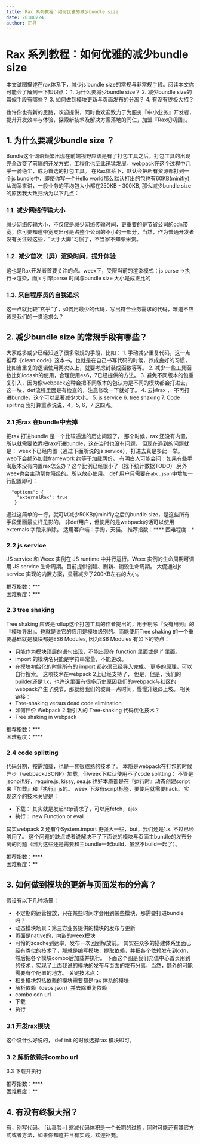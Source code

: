 ```yaml
---
title: Rax 系列教程：如何优雅的减少bundle size
date: 20180224
author: 正寻
---
```


# Rax 系列教程：如何优雅的减少bundle size

本文试图描述在rax体系下，减少js bundle size的常规与非常规手段。阅读本文你可能会了解到一下知识点：
1\. 为什么要减少bundle size？
2\. 减少bundle size的常规手段有哪些？
3\. 如何做到模块更新与页面发布的分离？
4\. 有没有终极大招？

也许你也有新的思路，欢迎提供，同时也欢迎致力于为服务『中小业务』开发者，提升开发效率与体验，探索新技术及解决方案落地的同仁，加盟『Rax叨叨团』。

## [](#0)1\. 为什么要减少bundle size ？

Bundle这个词语频繁出现在前端视野应该是有了打包工具之后。打包工具的出现完全改变了前端的开发方式，工程化也至此迅猛发展。webpack在这个过程中几乎一骑绝尘，成为首选的打包工具。 在Rax体系下，默认会把所有资源都打到一个js bundle中，即使你写一个Hello world那么默认打出的包也有60KB(minifiy), 从淘系来讲，一般业务的平均包大小都在250KB - 300KB, 那么减少bundle size 的原因我大致归纳为以下几点：

### [](#1)1.1\. 减少网络传输大小

减少网络传输大小，不仅仅是减少网络传输时间，更重要的是节省公司的cdn带宽，你可要知道带宽支出可是占整个公司的不小的一部分，当然，作为普通开发者没有关注过这些，“大手大脚”习惯了，不当家不知柴米贵。

### [](#2)1.2\. 减少首次（屏）渲染时间，提升体验

这也是Rax开发者首要关注的点。weex下，受限当前的渲染模式：js parse ->执行->渲染，而js 引擎parse 时间与bundle size 大小是成正比的

### [](#3)1.3\. 来自程序员的自我追求

这一点就比较“玄乎”了，如何用最少的代码，写出符合业务需求的代码，难道不应该是我们的一贯追求么？

## [](#4)2\. 减少bundle size 的常规手段有哪些？

大家或多或少已经知道了很多常规的手段，比如：
1\. 手动减少重复代码，这一点推荐《clean code》这本书。也就是在自己书写代码的时候，养成良好的习惯，比如当重复的逻辑使用两次以上，就要考虑封装成函数等等。
2\. 减少一些工具函数比如lodash的使用，合理使用es6，7已经提供的方法。
3\. 避免不同版本的包重复引入，因为像webpack这种会把不同版本的包认为是不同的模块都会打进去，这一块，def流程里面是有检查的，注意修改一下就好了。
4\. 去掉rax ， 不再打进bundle，这个可以显著减少大小。
5\. js service
6\. tree shaking
7\. Code spliting
我打算重点说说，4，5, 6，7 这四点。

### [](#5)2.1 把rax 在bundle中去掉

把rax 打进bundle 是一个比较遥远的历史问题了， 那个时候，rax 还没有内置，所以就需要依靠把rax打进bundle，这在当时也没有问题， 但现在遇到的问题就是：
weex下已经内置（通过下面所说的js service），打进去真是多此一举。
web下会额外加载framework 约等于加载两份。
有明白人可能会问：如果有些手淘版本没有内置rax怎么办？这个比例已经很小了（找下统计数据TODO）,另外weex也会主动帮你降级的。所以放心使用。
def 用户只需要在`abc.json`中增加一行配置即可：


```
  "options": {
    "externalRax": true
   }

```


通过这简单的一行，就可以减少50KB的minifiy之后的bundle size，是这些所有手段里面最立杆见影的。
非def用户，但使用的是webpack的话可以使用 externals 字段来排除。
适用客户端：手淘，天猫。
推荐指数：****
困难程度：*

### [](#6)2.2 js service

JS service 和 Weex 实例在 JS runtime 中并行运行。Weex 实例的生命周期可调用 JS service 生命周期。目前提供创建、刷新、销毁生命周期。
大促通过js service 实现的内置方案，显著减少了200KB左右的大小。

推荐指数：***  
困难程度：***

### [](#7)2.3 tree shaking

Tree shaking 应该是rollup这个打包工具的作者提出的，用于剔除『没有用到』的『模块导出』。也就是说它的应用是模块级别的。而能使用Tree shaking 的一个重要基础就是模块都是ES6 Modules, 因为ES6 Modules 有如下的特点：

*   只能作为模块顶层的语句出现，不能出现在 function 里面或是 if 里面。
*   import 的模块名只能是字符串常量，不能更改。
*   在模块初始化的时候所有的 import 都必须已经导入完成。 更多的原理，可以自行搜索。 这项技术在webpack 2上已经支持了， 但是，但是，我们的builder还是1.x，也许这里面有很多历史原因我们的webpack与社区的webpack产生了脱节，那就给我们的坡哥一点时间，慢慢升级@上坡。 相关链接：
*   Tree-shaking versus dead code elimination
*   如何评价 Webpack 2 新引入的 Tree-shaking 代码优化技术？
*   Tree shaking in webpack

推荐指数：***  
困难程度：****

### [](#8)2.4 code splitting

代码分割，按需加载，也是一套很成熟的技术了。 本质是webpack在打包的时候异步（webpackJSONP）加载，但weex下默认使用不了code splitting：
不管是jsonp也好，require.js, kissy, sea.js 也好本质都是在『运行时』动态创建script来『加载』和『执行』js的。
weex 下没有script标签，要使用就需要hack。
实现这个的技术关键是：

*   下载： 其实就是发起http请求了，可以用fetch，ajax
*   执行： new Function or eval

其实webpack 2 还有个System.import 更强大一些，but，我们还是1.x. 不过已经够用了。
这个问题的缺点或者说解决不了下面说的模块与页面主bundle的发布分离的问题（因为这些还是需要和主bundle一起build，虽然不build一起了）。

推荐指数：****   
困难程度：**

## [](#9)3\. 如何做到模块的更新与页面发布的分离？

假设有以下几种场景：

*   不定期的运营投放，只在某些时间才会用到某些模块，那需要打进bundle 吗？
*   动态模块场景：第三方业务提供的模块的发布与更新
*   页面是native的，内嵌的weex模块
*   可怜的zcache到达率，发布一次回到解放前。 其实在众多的搭建体系里面已经有类似的技术了，那就是编写模块，提取依赖，并把各个依赖发布到cdn，然后把各个模块combo后加载并执行。 下面这个图是我们充值中心首页用到的技术，实现了上面我说的模块的发布与页面的发布分离，当然，额外的可能需要有个配置的地方。 关键技术点：
*   相关模块包括依赖的模块需要都是rax 体系的模块
*   解析依赖（deps.json）并去除重复依赖
*   combo cdn url
*   下载
*   执行

### [](#10)3.1 开发rax模块

这个没什么好说的， def init 的时候选择rax 模块即可。

### [](#11)3.2 解析依赖并combo url

3.3 下载并执行



推荐指数：****   
困难程度：**

## [](#12)4\. 有没有终极大招？

有，别写代码。 [认真脸~]
缩减代码体积是一个长期的过程，同时可能还有其它方式或者方法，如果你知道并且有实践，欢迎补充。
